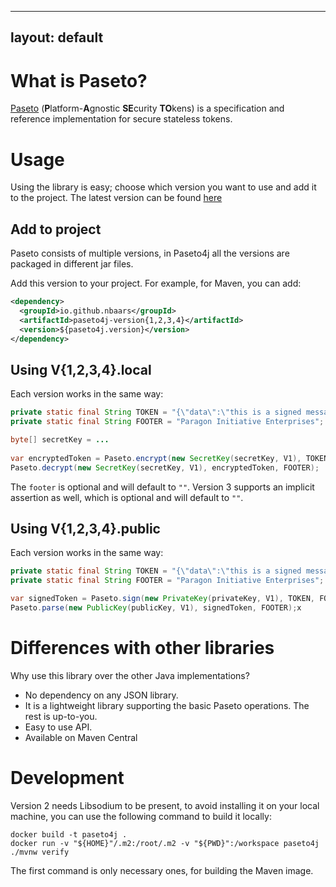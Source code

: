 ---

layout: default
---------------

# What is Paseto?

[Paseto](https://paseto.io) (**P**latform-**A**gnostic **SE**curity **TO**kens) is a specification and reference implementation for secure stateless tokens.

# Usage

Using the library is easy; choose which version you want to use and add it to the project. The latest version can be found [here](https://mvnrepository.com/artifact/io.github.nbaars)

## Add to project

Paseto consists of multiple versions, in Paseto4j all the versions are packaged in different jar files.

Add this version to your project. For example, for Maven, you can add:

```xml
<dependency>
  <groupId>io.github.nbaars</groupId>
  <artifactId>paseto4j-version{1,2,3,4}</artifactId>
  <version>${paseto4j.version}</version>
</dependency>
```

## Using V{1,2,3,4}.local

Each version works in the same way:

```java
private static final String TOKEN = "{\"data\":\"this is a signed message\",\"expires\":\"2019-01-01T00:00:00+00:00\"}";
private static final String FOOTER = "Paragon Initiative Enterprises";

byte[] secretKey = ... 
        
var encryptedToken = Paseto.encrypt(new SecretKey(secretKey, V1), TOKEN, FOOTER);
Paseto.decrypt(new SecretKey(secretKey, V1), encryptedToken, FOOTER);
```

The `footer` is optional and will default to `""`. Version 3 supports an implicit assertion as well, which is optional and will default to `""`.

## Using V{1,2,3,4}.public

Each version works in the same way:

```java
private static final String TOKEN = "{\"data\":\"this is a signed message\",\"expires\":\"2019-01-01T00:00:00+00:00\"}";
private static final String FOOTER = "Paragon Initiative Enterprises";

var signedToken = Paseto.sign(new PrivateKey(privateKey, V1), TOKEN, FOOTER);
Paseto.parse(new PublicKey(publicKey, V1), signedToken, FOOTER);x
```

# Differences with other libraries

Why use this library over the other Java implementations?

- No dependency on any JSON library.
- It is a lightweight library supporting the basic Paseto operations. The rest is up-to-you.
- Easy to use API.
- Available on Maven Central

# Development

Version 2 needs Libsodium to be present, to avoid installing it on your local machine, you can use the following command to build it locally:

```
docker build -t paseto4j .
docker run -v "${HOME}"/.m2:/root/.m2 -v "${PWD}":/workspace paseto4j ./mvnw verify     
```

The first command is only necessary ones, for building the Maven image.
